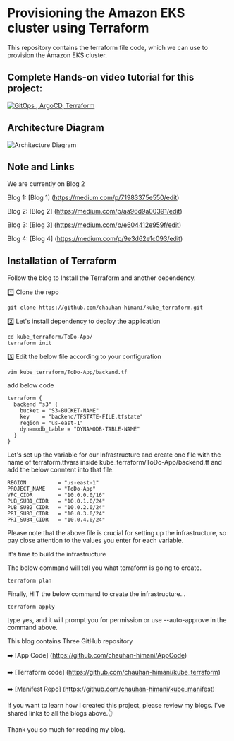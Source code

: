 
# Provisioning the Amazon EKS cluster using Terraform
This repository contains the terraform file code, which we can use to provision the Amazon EKS cluster.

## Complete Hands-on video tutorial for this project:
[![GitOps , ArgoCD, Terraform](https://i9.ytimg.com/vi_webp/LgBnbmfsIdA/mqdefault.webp?v=65001550&sqp=CMyFgqgG&rs=AOn4CLB-7wLlJjUqu2q7dOdDMdQRyQ46TA)](https://youtu.be/LgBnbmfsIdA "GitOps|ArgoCD|Terraform")

## Architecture Diagram

![Architecture Diagram](https://cdn-images-1.medium.com/max/800/1*T5IRoSoiqT8qnYLUprsRUQ.png)

## Note and Links
We are currently on Blog 2

Blog 1: [Blog 1] (https://medium.com/p/71983375e550/edit) 

Blog 2: [Blog 2] (https://medium.com/p/aa96d9a00391/edit) 

Blog 3: [Blog 3] (https://medium.com/p/e604412e959f/edit)

Blog 4: [Blog 4] (https://medium.com/p/9e3d62e1c093/edit)

## Installation of Terraform
Follow the blog to Install the Terraform and another dependency.

1️⃣ Clone the repo

``` git clone https://github.com/chauhan-himani/kube_terraform.git ```

2️⃣ Let's install dependency to deploy the application

``` 
cd kube_terraform/ToDo-App/
terraform init
```

3️⃣ Edit the below file according to your configuration

`vim kube_terraform/ToDo-App/backend.tf`

add below code

```
terraform {
  backend "s3" {
    bucket = "S3-BUCKET-NAME"
    key    = "backend/TFSTATE-FILE.tfstate"
    region = "us-east-1"
    dynamodb_table = "DYNAMODB-TABLE-NAME"
  }
}
```

Let's set up the variable for our Infrastructure and create one file with the name of terraform.tfvars inside kube_terraform/ToDo-App/backend.tf and add the below conntent into that file.

```
REGION          = "us-east-1"
PROJECT_NAME    = "ToDo-App"
VPC_CIDR        = "10.0.0.0/16"
PUB_SUB1_CIDR   = "10.0.1.0/24"
PUB_SUB2_CIDR   = "10.0.2.0/24"
PRI_SUB3_CIDR   = "10.0.3.0/24"
PRI_SUB4_CIDR   = "10.0.4.0/24"
```

Please note that the above file is crucial for setting up the infrastructure, so pay close attention to the values you enter for each variable.

It's time to build the infrastructure

The below command will tell you what terraform is going to create.

`terraform plan`

Finally, HIT the below command to create the infrastructure...

`terraform apply`

type yes, and it will prompt you for permission or use --auto-approve in the command above.

This blog contains Three GitHub repository

➡️ [App Code] (https://github.com/chauhan-himani/AppCode)

➡️ [Terraform code] (https://github.com/chauhan-himani/kube_terraform)

➡️ [Manifest Repo] (https://github.com/chauhan-himani/kube_manifest)

If you want to learn how I created this project, please review my blogs. I've shared links to all the blogs above.👆

Thank you so much for reading my blog.
